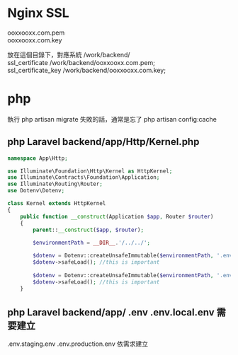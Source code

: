 # Nginx SSL
ooxxooxx.com.pem  
ooxxooxx.com.key  

放在這個目錄下，對應系統 /work/backend/  
ssl_certificate    /work/backend/ooxxooxx.com.pem;  
ssl_certificate_key    /work/backend/ooxxooxx.com.key;  

# php
執行 php artisan migrate 失敗的話，通常是忘了 php artisan config:cache  

## php Laravel backend/app/Http/Kernel.php

```php
namespace App\Http;

use Illuminate\Foundation\Http\Kernel as HttpKernel;
use Illuminate\Contracts\Foundation\Application;
use Illuminate\Routing\Router;
use Dotenv\Dotenv;

class Kernel extends HttpKernel
{
    public function __construct(Application $app, Router $router)
    {
        parent::__construct($app, $router);
        
        $environmentPath = __DIR__.'/../../';

        $dotenv = Dotenv::createUnsafeImmutable($environmentPath, '.env'); // getenv not thread safe
        $dotenv->safeLoad(); //this is important
        
        $dotenv = Dotenv::createUnsafeImmutable($environmentPath, '.env.'.getenv('APP_ENV').'.env'); // getenv not thread safe
        $dotenv->safeLoad(); //this is important
    }

```

## php Laravel backend/app/ .env .env.local.env 需要建立
.env.staging.env .env.production.env 依需求建立  


